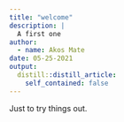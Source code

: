 ```yaml
---
title: "welcome"
description: |
  A first one
author:
  - name: Akos Mate
date: 05-25-2021
output:
  distill::distill_article:
    self_contained: false
---
```





Just to try things out.

```{.r .distill-force-highlighting-css}
```
